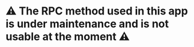 # :warning: The RPC method used in this app is under maintenance and is not usable at the moment :warning:
